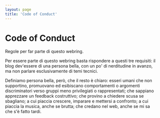 ```yaml
---
layout: page
title: 'Code of Conduct'
---
```


# Code of Conduct

Regole per far parte di questo webring.

Per essere parte di questo webring basta rispondere a questi tre requisiti: il blog dev'essere di una persona bella, con un po' di nerditudine in avanzo, ma non parlare esclusivamente di temi tecnici.

Definiamo persona bella, però, che il resto è chiaro: esseri umani che non supportino, promuovano ed esibiscano comportamenti o argomenti discriminatori verso gruppi meno privilegiati o rappresentati; che sappiano apprezzare un feedback costruttivo; che provino a chiedere scusa se sbagliano; a cui piaccia crescere, imparare e mettersi a confronto; a cui piaccia la musica, anche se brutta; che credano nel web, anche se mi sa che s'è fatto tardi.

